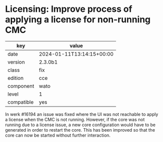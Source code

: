 [//]: # (werk v2)
# Licensing: Improve process of applying a license for non-running CMC

key        | value
---------- | ---
date       | 2024-01-11T13:14:15+00:00
version    | 2.3.0b1
class      | fix
edition    | cce
component  | wato
level      | 1
compatible | yes

In werk #16194 an issue was fixed where the UI was not reachable to apply a license when the CMC is not running.
However, if the core was not running due to a license issue, a new core configuration would have to be generated in order to restart the core.
This has been improved so that the core can now be started without further interaction.
